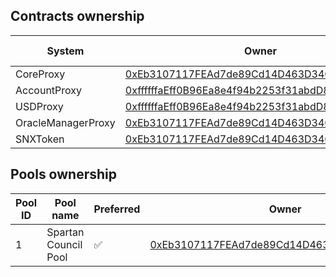 ## Contracts ownership

| System             | Owner                                                                                                                 | Nominated owner |
| ------------------ | --------------------------------------------------------------------------------------------------------------------- | --------------- |
| CoreProxy          | [0xEb3107117FEAd7de89Cd14D463D340A2E6917769](https://etherscan.io/address/0xEb3107117FEAd7de89Cd14D463D340A2E6917769) | n/a             |
| AccountProxy       | [0xffffffaEff0B96Ea8e4f94b2253f31abdD875847](https://etherscan.io/address/0xffffffaEff0B96Ea8e4f94b2253f31abdD875847) | n/a             |
| USDProxy           | [0xffffffaEff0B96Ea8e4f94b2253f31abdD875847](https://etherscan.io/address/0xffffffaEff0B96Ea8e4f94b2253f31abdD875847) | n/a             |
| OracleManagerProxy | [0xEb3107117FEAd7de89Cd14D463D340A2E6917769](https://etherscan.io/address/0xEb3107117FEAd7de89Cd14D463D340A2E6917769) | n/a             |
| SNXToken           | [0xEb3107117FEAd7de89Cd14D463D340A2E6917769](https://etherscan.io/address/0xEb3107117FEAd7de89Cd14D463D340A2E6917769) | n/a             |

## Pools ownership

| Pool ID | Pool name            | Preferred | Owner                                                                                                                 | Nominated owner |
| ------- | -------------------- | --------- | --------------------------------------------------------------------------------------------------------------------- | --------------- |
| 1       | Spartan Council Pool | ✅        | [0xEb3107117FEAd7de89Cd14D463D340A2E6917769](https://etherscan.io/address/0xEb3107117FEAd7de89Cd14D463D340A2E6917769) | n/a             |

